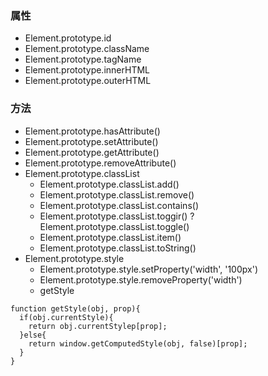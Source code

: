 ### 属性
* Element.prototype.id
* Element.prototype.className
* Element.prototype.tagName
* Element.prototype.innerHTML
* Element.prototype.outerHTML

### 方法
* Element.prototype.hasAttribute()
* Element.prototype.setAttribute()
* Element.prototype.getAttribute()
* Element.prototype.removeAttribute()
* Element.prototype.classList
    * Element.prototype.classList.add()
    * Element.prototype.classList.remove()
    * Element.prototype.classList.contains()
    * Element.prototype.classList.toggir() ? Element.prototype.classList.toggle()
    * Element.prototype.classList.item()
    * Element.prototype.classList.toString()
* Element.prototype.style
    * Element.prototype.style.setProperty('width', '100px')
    * Element.prototype.style.removeProperty('width')
    * getStyle
```
function getStyle(obj, prop){
  if(obj.currentStyle){
    return obj.currentStylep[prop];
  }else{
    return window.getComputedStyle(obj, false)[prop];
  }
}
```
